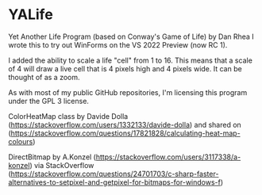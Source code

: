 # YALife

Yet Another Life Program (based on Conway's Game of Life) by Dan Rhea
I wrote this to try out WinForms on the VS 2022 Preview (now RC 1).

I added the ability to scale a life "cell" from 1 to 16. This means
that a scale of 4 will draw a live cell that is 4 pixels high and 4
pixels wide. It can be thought of as a zoom.

As with most of my public GitHub repositories, I'm licensing this
program under the GPL 3 license.

ColorHeatMap class by Davide Dolla 
(https://stackoverflow.com/users/1332133/davide-dolla) and shared on 
(https://stackoverflow.com/questions/17821828/calculating-heat-map-colours)

DirectBitmap by A.Konzel 
(https://stackoverflow.com/users/3117338/a-konzel) via StackOverflow 
(https://stackoverflow.com/questions/24701703/c-sharp-faster-alternatives-to-setpixel-and-getpixel-for-bitmaps-for-windows-f)
